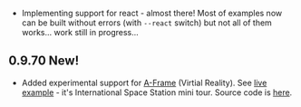 - Implementing support for react - almost there! Most of examples now can be built without errors (with `--react` switch) but not all of them works... work still in progress...
## 0.9.70 <span class="label label-danger">New!</span>
- Added experimental support for <a href="https://aframe.io/" target="_blank">A-Frame</a> (Virtial Reality). See <a href="http://example-aframe-iss.meteorfarm.com" target="_blank">live example</a>  - it's International Space Station mini tour. Source code is <a href="https://github.com/perak/kitchen-examples/tree/master/example-aframe-iss" target="_blank">here</a>.
